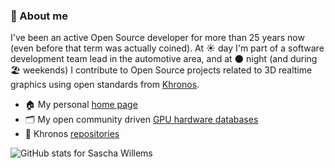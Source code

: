 ### 💬 About me 

I've been an active Open Source developer for more than 25 years now (even before that term was actually coined). At ☀️ day I'm part of a software development team lead in the automotive area, and at 🌑 night (and during 🏖️ weekends) I contribute to Open Source projects related to 3D realtime graphics using open standards from <a href="Khronos">Khronos</a>.

- 🏠 My personal <a href="https://www.saschawillems.de" >home page</a>
- 🗂️ My open community driven <a href="https://www.gpuinfo.org/">GPU hardware databases</a>
- 🔭 Khronos <a href="https://github.com/KhronosGroup">repositories</a>

<img src="https://github-readme-stats.vercel.app/api?username=saschawillems&show_icons=true&theme=dark&include_all_commits=true" alt=" GitHub stats for Sascha Willems"/>
